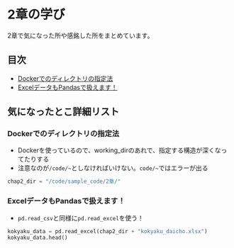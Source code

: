 # 2章の学び
2章で気になった所や感銘した所をまとめています。

## 目次
- [Dockerでのディレクトリの指定法](#Dockerでのディレクトリの指定法)
- [ExcelデータもPandasで扱えます！](#ExcelデータもPandasで扱えます)

## 気になったとこ詳細リスト

### Dockerでのディレクトリの指定法
- Dockerを使っているので、working_dirのあれで、指定する構造が深くなってたりする
- 注意なのが`/code/~`としなければいけない。`code/~`ではエラーが出る

```python:jupyter.py
chap2_dir = "/code/sample_code/2章/"
```

### ExcelデータもPandasで扱えます！
- `pd.read_csv`と同様に`pd.read_excel`を使う！

```python:jupyter.py
kokyaku_data = pd.read_excel(chap2_dir + "kokyaku_daicho.xlsx")
kokyaku_data.head()
```
